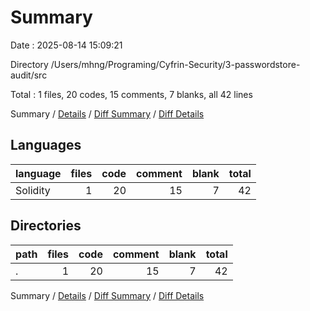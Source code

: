 # Summary

Date : 2025-08-14 15:09:21

Directory /Users/mhng/Programing/Cyfrin-Security/3-passwordstore-audit/src

Total : 1 files,  20 codes, 15 comments, 7 blanks, all 42 lines

Summary / [Details](details.md) / [Diff Summary](diff.md) / [Diff Details](diff-details.md)

## Languages
| language | files | code | comment | blank | total |
| :--- | ---: | ---: | ---: | ---: | ---: |
| Solidity | 1 | 20 | 15 | 7 | 42 |

## Directories
| path | files | code | comment | blank | total |
| :--- | ---: | ---: | ---: | ---: | ---: |
| . | 1 | 20 | 15 | 7 | 42 |

Summary / [Details](details.md) / [Diff Summary](diff.md) / [Diff Details](diff-details.md)